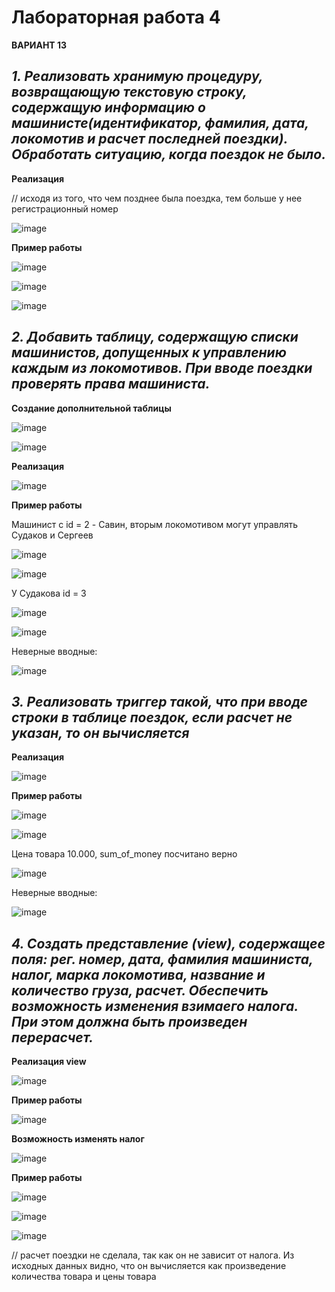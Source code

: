 # Лабораторная работа 4

**ВАРИАНТ 13**

## *1. Реализовать хранимую процедуру, возвращающую текстовую строку, содержащую информацию о машинисте(идентификатор, фамилия, дата, локомотив и расчет последней поездки). Обработать ситуацию, когда поездок не было.*

**Реализация**

// исходя из того, что чем позднее была поездка, тем больше у нее регистрационный номер

![image](https://github.com/user-attachments/assets/d59e2a83-0faa-4dd5-88b6-e2803e8bc986)

**Пример работы**

![image](https://github.com/user-attachments/assets/25c270ba-e015-4f91-bb93-a8fd1d073fe5)

![image](https://github.com/user-attachments/assets/53aaf52c-b1dd-44b9-bc6f-11f09bcb5e86)

![image](https://github.com/user-attachments/assets/b288af3e-5b8a-4dc4-a170-02f99e7901ef)

## *2. Добавить таблицу, содержащую списки машинистов, допущенных к управлению каждым из локомотивов. При вводе поездки проверять права машиниста.*

**Создание дополнительной таблицы**

![image](https://github.com/user-attachments/assets/86fd5dd8-1c14-4ac5-bd7d-a61b128ad593)

![image](https://github.com/user-attachments/assets/a01db6e6-53a2-4ffd-a78e-eb97014e4ca8)

**Реализация**

![image](https://github.com/user-attachments/assets/4a7d022e-8357-4bde-8a83-fd4d2a54598e)

**Пример работы**

Машинист с id = 2 - Савин, вторым локомотивом могут управлять Судаков и Сергеев

![image](https://github.com/user-attachments/assets/9a8e9072-8474-42c9-870f-f89d3d3620a7)

![image](https://github.com/user-attachments/assets/e70e2507-fad7-4221-826b-e70df1409706)

У Судакова id = 3

![image](https://github.com/user-attachments/assets/cb8aa7d2-d899-4f93-9140-d0b34de473ac)

![image](https://github.com/user-attachments/assets/5195b022-0e78-400e-9b71-075fa78673a7)

Неверные вводные:

![image](https://github.com/user-attachments/assets/e4f8192d-3b6c-4f7e-962a-6b8f4fd0d353)

## *3. Реализовать триггер такой, что при вводе строки в таблице поездок, если расчет не указан, то он вычисляется* 

**Реализация**

![image](https://github.com/user-attachments/assets/17bb3ab2-ec5e-44fd-93fe-cf5f187b49de)

**Пример работы**

![image](https://github.com/user-attachments/assets/cf1de3d8-655e-49a1-92c5-b1450282ad47)

![image](https://github.com/user-attachments/assets/7ee15742-65dd-4001-9bce-0d3c13dcff58)

Цена товара 10.000, sum_of_money посчитано верно

![image](https://github.com/user-attachments/assets/43844335-95f5-4aba-8031-eb7f0c519207)

Неверные вводные:

![image](https://github.com/user-attachments/assets/98af80ed-401d-48bd-9b28-8e4b93d54577)

## *4. Создать представление (view), содержащее поля: рег. номер, дата, фамилия машиниста, налог, марка локомотива, название и количество груза, расчет. Обеспечить возможность изменения взимаего налога. При этом должна быть произведен перерасчет.*

**Реализация view**

![image](https://github.com/user-attachments/assets/4badeca8-59d4-47d5-b258-ae0d3003af18)

**Пример работы**

![image](https://github.com/user-attachments/assets/d168c5e6-867a-4872-bc10-f7048d4cdf53)

**Возможность изменять налог**

![image](https://github.com/user-attachments/assets/b31ab844-96bd-4e22-bcb9-2056eac5a0ec)

**Пример работы**

![image](https://github.com/user-attachments/assets/c46abc6a-f9a1-4c31-b316-822c9baaaacb)

![image](https://github.com/user-attachments/assets/28788c99-1dcc-451e-88d7-e66d0cb350d0)

![image](https://github.com/user-attachments/assets/a6979738-2075-4142-bcd6-c5d045c29394)

// расчет поездки не сделала, так как он не зависит от налога. Из исходных данных видно, что он вычисляется как произведение количества товара и цены товара
